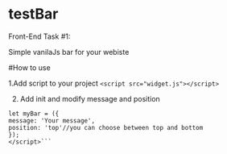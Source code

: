 # testBar
Front-End Task #1:

Simple vanilaJs bar for your webiste

#How to use

1.Add script to your project
```<script src="widget.js"></script>```

2. Add init and modify message and position
```<script>
let myBar = ({
message: 'Your message',
position: 'top'//you can choose between top and bottom
});
</script>```
